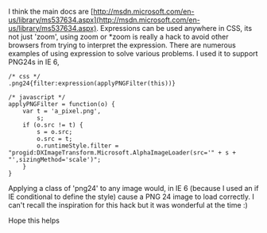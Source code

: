 I think the main docs are [http://msdn.microsoft.com/en-us/library/ms537634.aspx](http://msdn.microsoft.com/en-us/library/ms537634.aspx). Expressions can be used anywhere in CSS, its not just 'zoom', using zoom or *zoom is really a hack to avoid other browsers from trying to interpret the expression.  There are numerous examples of using expression to solve various problems.  I used it to support PNG24s in IE 6,

````
/* css */
.png24{filter:expression(applyPNGFilter(this))}

/* javascript */
applyPNGFilter = function(o) {
    var t = 'a_pixel.png',
        s;
    if (o.src != t) {
        s = o.src;
        o.src = t;
        o.runtimeStyle.filter = "progid:DXImageTransform.Microsoft.AlphaImageLoader(src='" + s + "',sizingMethod='scale')";
    }
}
````

Applying a class of 'png24' to any image would, in IE 6 (because I used an if IE conditional to define the style) cause a PNG 24 image to load correctly.  I can't recall the inspiration for this hack but it was wonderful at the time :)

Hope this helps
